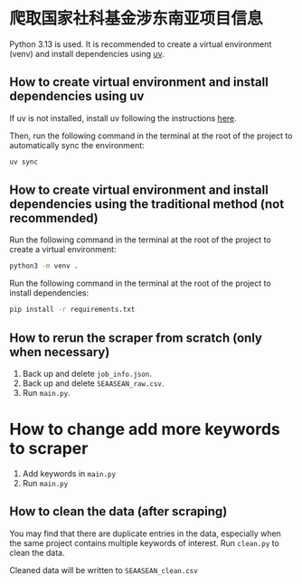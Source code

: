 # 爬取国家社科基金涉东南亚项目信息
Python 3.13 is used. It is recommended to create a virtual environment (venv) and install dependencies using [uv](https://docs.astral.sh/uv/).

## How to create virtual environment and install dependencies using uv

If uv is not installed, install uv following the instructions [here](https://docs.astral.sh/uv/getting-started/installation/).

Then, run the following command in the terminal at the root of the project to automatically sync the environment:

```bash
uv sync
```

## How to create virtual environment and install dependencies using the traditional method (not recommended)

Run the following command in the terminal at the root of the project to create a virtual environment:
```bash
python3 -m venv .
```

Run the following command in the terminal at the root of the project to install dependencies:
```bash
pip install -r requirements.txt
```

## How to rerun the scraper from scratch (only when necessary)
1. Back up and delete `job_info.json`.
2. Back up and delete `SEAASEAN_raw.csv`.
3. Run `main.py`.

# How to change add more keywords to scraper

1. Add keywords in `main.py`
2. Run `main.py`

## How to clean the data (after scraping)

You may find that there are duplicate entries in the data, especially when the same project contains multiple keywords of interest. Run `clean.py` to clean the data.

Cleaned data will be written to `SEAASEAN_clean.csv`